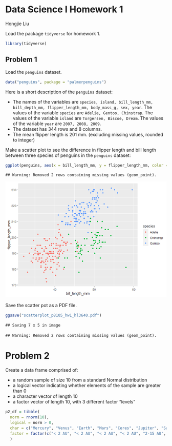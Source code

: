 Data Science I Homework 1
================
Hongjie Liu

Load the package `tidyverse` for homework 1.

``` r
library(tidyverse)
```

## Problem 1

Load the `penguins` dataset.

``` r
data("penguins", package = "palmerpenguins")
```

Here is a short description of the `penguins` dataset:

-   The names of the variables are
    `species, island, bill_length_mm, bill_depth_mm, flipper_length_mm, body_mass_g, sex, year`.
    The values of the variable `species` are
    `Adelie, Gentoo, Chinstrap`. The values of the variable `island` are
    `Torgersen, Biscoe, Dream`. The values of the variable `year` are
    `2007, 2008, 2009`.
-   The dataset has 344 rows and 8 columns.
-   The mean flipper length is 201 mm. (excluding missing values,
    rounded to integer)

Make a scatter plot to see the difference in flipper length and bill
length between three species of penguins in the `penguins` dataset:

``` r
ggplot(penguins, aes(x = bill_length_mm, y = flipper_length_mm, color = species)) + geom_point()
```

    ## Warning: Removed 2 rows containing missing values (geom_point).

![](p8105_hw1_hl3640_files/figure-gfm/chunk_scatterplot-1.png)<!-- -->

Save the scatter pot as a PDF file.

``` r
ggsave("scatterplot_p8105_hw1_hl3640.pdf")
```

    ## Saving 7 x 5 in image

    ## Warning: Removed 2 rows containing missing values (geom_point).

# Problem 2

Create a data frame comprised of:

-   a random sample of size 10 from a standard Normal distribution
-   a logical vector indicating whether elements of the sample are
    greater than 0
-   a character vector of length 10
-   a factor vector of length 10, with 3 different factor “levels”

``` r
p2_df = tibble(
  norm = rnorm(10),
  logical = norm > 0,
  char = c("Mercury", "Venus", "Earth", "Mars", "Ceres", "Jupiter", "Saturn", "Uranus", "Neptune", "Pluto"),
  factor = factor(c("< 2 AU", "< 2 AU", "< 2 AU", "< 2 AU", "2-15 AU", "2-15 AU", "2-15 AU", "> 15 AU", "> 15 AU", "> 15 AU"))
  )
```
